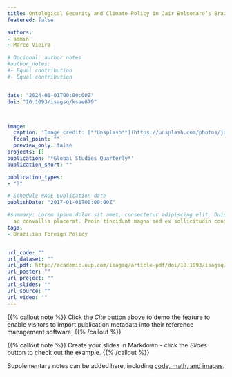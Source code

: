 ```yaml
---
title: Ontological Security and Climate Policy in Jair Bolsonaro’s Brazil: Understanding the Emotional Underpinnings of Environmental Destruction
featured: false

authors:
- admin
- Marco Vieira

# Opcional: author notes
#author_notes:
#- Equal contribution
#- Equal contribution


date: "2024-01-01T00:00:00Z"
doi: "10.1093/isagsq/ksae079"



image:
  caption: 'Image credit: [**Unsplash**](https://unsplash.com/photos/jdD8gXaTZsc)'
  focal_point: ""
  preview_only: false
projects: []
publication: '*Global Studies Quarterly*'
publication_short: ""

publication_types:
- "2"

# Schedule PAGE publication date
publishDate: "2017-01-01T00:00:00Z"

#summary: Lorem ipsum dolor sit amet, consectetur adipiscing elit. Duis posuere tellus
  ac convallis placerat. Proin tincidunt magna sed ex sollicitudin condimentum.
tags:
- Brazilian Foreign Policy


url_code: ""
url_dataset: ""
url_pdf: http://academic.oup.com/isagsq/article-pdf/doi/10.1093/isagsq/ksae079/60429108/ksae079.pdf
url_poster: ""
url_project: ""
url_slides: ""
url_source: ""
url_video: ""
---
```


{{% callout note %}}
Click the *Cite* button above to demo the feature to enable visitors to import publication metadata into their reference management software.
{{% /callout %}}

{{% callout note %}}
Create your slides in Markdown - click the *Slides* button to check out the example.
{{% /callout %}}

Supplementary notes can be added here, including [code, math, and images](https://wowchemy.com/docs/writing-markdown-latex/).
